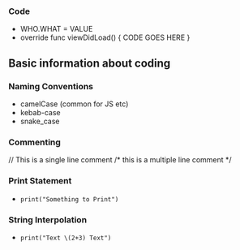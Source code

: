 ### Code

- WHO.WHAT = VALUE
- override func viewDidLoad() {
    CODE GOES HERE
  }


## Basic information about coding

### Naming Conventions
- camelCase (common for JS etc)
- kebab-case
- snake_case

### Commenting
// This is a single line comment
/* this is a multiple line comment */

### Print Statement
- `print("Something to Print")`

### String Interpolation
- `print("Text \(2+3) Text")`
